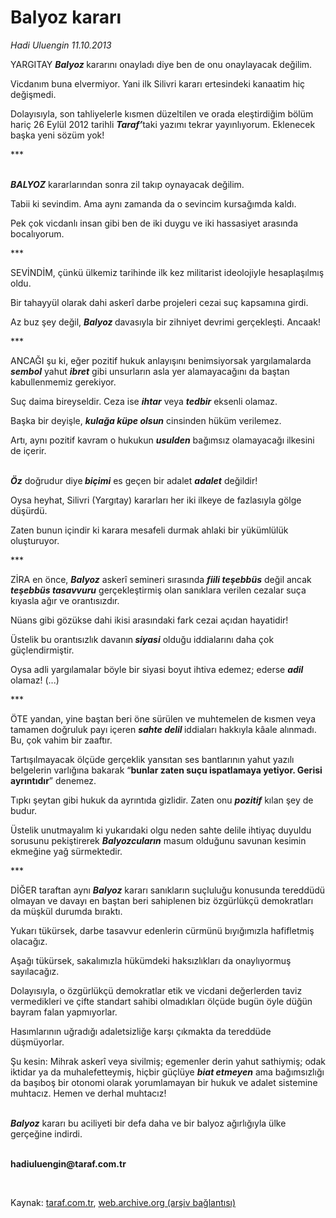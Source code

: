 # Balyoz kararı

*Hadi Uluengin 11.10.2013*

<div class="yazi"><p>YARGITAY <b><i>Balyoz </i></b>kararını onayladı diye ben de onu onaylayacak değilim.</p>
<p>Vicdanım buna elvermiyor. Yani ilk Silivri kararı ertesindeki kanaatim hiç değişmedi.</p>
<p>Dolayısıyla, son tahliyelerle kısmen düzeltilen ve orada eleştirdiğim bölüm hariç 26 Eylül 2012 tarihli <b><i>Taraf’</i></b>taki yazımı tekrar yayınlıyorum. Eklenecek başka yeni sözüm yok! </p>
<p>***</p>
<p><b><i><br/>BALYOZ</i></b> kararlarından sonra zil takıp oynayacak değilim.</p>
<p>Tabii ki sevindim. Ama aynı zamanda da o sevincim kursağımda kaldı.</p>
<p>Pek çok vicdanlı insan gibi ben de iki duygu ve iki hassasiyet arasında bocalıyorum.</p>
<p>***       </p>
<p>SEVİNDİM, çünkü ülkemiz tarihinde ilk kez militarist ideolojiyle hesaplaşılmış oldu.</p>
<p>Bir tahayyül olarak dahi askerî darbe projeleri cezai suç kapsamına girdi.</p>
<p>Az buz şey değil, <b><i>Balyoz </i></b>davasıyla bir zihniyet devrimi gerçekleşti. Ancaak!</p>
<p>***       </p>
<p>ANCAĞI şu ki, eğer pozitif hukuk anlayışını benimsiyorsak yargılamalarda <b><i>sembol</i></b> yahut <b><i>ibret</i></b> gibi unsurların asla yer alamayacağını da baştan kabullenmemiz gerekiyor.</p>
<p>Suç daima bireyseldir. Ceza ise <b><i>ihtar</i></b> veya <b><i>tedbir</i></b> eksenli olamaz. </p>
<p>Başka bir deyişle, <b><i>kulağa küpe olsun</i></b> cinsinden hüküm verilemez.</p>
<p>Artı, aynı pozitif kavram o hukukun <b><i>usulden</i></b> bağımsız olamayacağı ilkesini de içerir. </p>
<p><b><i><br/>Öz</i></b> doğrudur diye<b> <i>biçimi</i></b> es geçen bir adalet <b><i>adalet</i></b> değildir! </p>
<p>Oysa heyhat, Silivri (Yargıtay) kararları her iki ilkeye de fazlasıyla gölge düşürdü.</p>
<p>Zaten bunun içindir ki karara mesafeli durmak ahlaki bir yükümlülük oluşturuyor.</p>
<p>***</p>
<p>ZİRA en önce, <b><i>Balyoz</i></b> askerî semineri sırasında <b><i>fiili teşebbüs</i></b> değil ancak <b><i>teşebbüs</i> <i>tasavvuru</i></b> gerçekleştirmiş olan sanıklara verilen cezalar suça kıyasla ağır ve orantısızdır.</p>
<p>Nüans gibi gözükse dahi ikisi arasındaki fark cezai açıdan hayatidir!</p>
<p>Üstelik bu orantısızlık davanın<b> <i>siyasi</i></b> olduğu iddialarını daha çok güçlendirmiştir.</p>
<p>Oysa adli yargılamalar böyle bir siyasi boyut ihtiva edemez; ederse <b><i>adil</i></b> olamaz! (...)</p>
<p>***</p>
<p>ÖTE yandan, yine baştan beri öne sürülen ve muhtemelen de kısmen veya tamamen doğruluk payı içeren <b><i>sahte delil</i> </b>iddiaları hakkıyla kâale alınmadı. Bu, çok vahim bir zaaftır.</p>
<p>Tartışılmayacak ölçüde gerçeklik yansıtan ses bantlarının yahut yazılı belgelerin varlığına bakarak “<b>bunlar zaten suçu ispatlamaya yetiyor. Gerisi ayrıntıdır</b>” denemez.</p>
<p>Tıpkı şeytan gibi hukuk da ayrıntıda gizlidir. Zaten onu <b><i>pozitif</i></b> kılan şey de budur. </p>
<p>Üstelik unutmayalım ki yukarıdaki olgu neden sahte delile ihtiyaç duyuldu sorusunu pekiştirerek <b><i>Balyozcuların</i></b> masum olduğunu savunan kesimin ekmeğine yağ sürmektedir.</p>
<p>***</p>
<p>DİĞER taraftan aynı <b><i>Balyoz</i></b> kararı sanıkların suçluluğu konusunda tereddüdü olmayan ve davayı en baştan beri sahiplenen biz özgürlükçü demokratları da müşkül durumda bıraktı.</p>
<p>Yukarı tükürsek, darbe tasavvur edenlerin cürmünü bıyığımızla hafifletmiş olacağız.</p>
<p>Aşağı tükürsek, sakalımızla hükümdeki haksızlıkları da onaylıyormuş sayılacağız. </p>
<p>Dolayısıyla, o özgürlükçü demokratlar etik ve vicdani değerlerden taviz vermedikleri ve çifte standart sahibi olmadıkları ölçüde bugün öyle düğün bayram falan yapmıyorlar.</p>
<p>Hasımlarının uğradığı adaletsizliğe karşı çıkmakta da tereddüde düşmüyorlar.</p>
<p>Şu kesin: Mihrak askerî veya sivilmiş; egemenler derin yahut sathiymiş; odak iktidar ya da muhalefetteymiş, hiçbir güçlüye <b><i>biat etmeyen</i></b> ama bağımsızlığı da başıboş bir otonomi<b> </b>olarak yorumlamayan bir hukuk ve adalet sistemine muhtacız. Hemen ve derhal muhtacız!</p>
<p><b><i><br/>Balyoz</i></b> kararı bu aciliyeti bir defa daha ve bir balyoz ağırlığıyla ülke gerçeğine indirdi. </p><b>
<p><br/>hadiuluengin@taraf.com.tr</p>
<p></p></b> 
</div>

Kaynak: [taraf.com.tr](http://www.taraf.com.tr:80/hadi-uluengin/makale-balyoz-karari-2.htm), [web.archive.org (arşiv bağlantısı)](http://web.archive.org/web/20131012052557/http://www.taraf.com.tr:80/hadi-uluengin/makale-balyoz-karari-2.htm)
